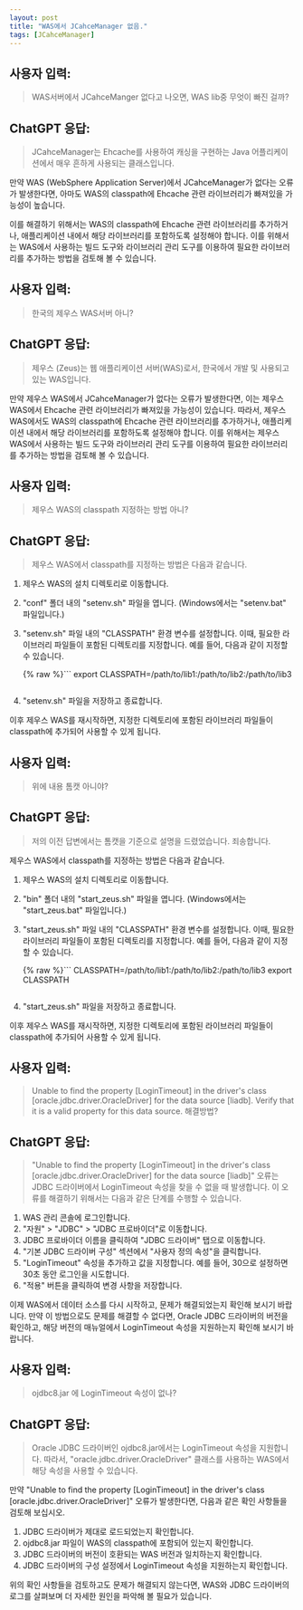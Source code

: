 ```yaml
---
layout: post
title: "WAS에서 JCahceManager 없음."
tags: [JCahceManager]
---
```


## 사용자 입력:
> WAS서버에서 JCahceManger 없다고 나오면,  WAS lib중 무엇이 빠진 걸까?

## ChatGPT 응답:
> JCahceManager는 Ehcache를 사용하여 캐싱을 구현하는 Java 어플리케이션에서 매우 흔하게 사용되는 클래스입니다.

만약 WAS (WebSphere Application Server)에서 JCahceManager가 없다는 오류가 발생한다면, 아마도 WAS의 classpath에 Ehcache 관련 라이브러리가 빠져있을 가능성이 높습니다.

이를 해결하기 위해서는 WAS의 classpath에 Ehcache 관련 라이브러리를 추가하거나, 애플리케이션 내에서 해당 라이브러리를 포함하도록 설정해야 합니다. 이를 위해서는 WAS에서 사용하는 빌드 도구와 라이브러리 관리 도구를 이용하여 필요한 라이브러리를 추가하는 방법을 검토해 볼 수 있습니다.

## 사용자 입력:
> 한국의 제우스 WAS서버 아니?

## ChatGPT 응답:
> 제우스 (Zeus)는 웹 애플리케이션 서버(WAS)로서, 한국에서 개발 및 사용되고 있는 WAS입니다.

만약 제우스 WAS에서 JCahceManager가 없다는 오류가 발생한다면, 이는 제우스 WAS에서 Ehcache 관련 라이브러리가 빠져있을 가능성이 있습니다. 따라서, 제우스 WAS에서도 WAS의 classpath에 Ehcache 관련 라이브러리를 추가하거나, 애플리케이션 내에서 해당 라이브러리를 포함하도록 설정해야 합니다. 이를 위해서는 제우스 WAS에서 사용하는 빌드 도구와 라이브러리 관리 도구를 이용하여 필요한 라이브러리를 추가하는 방법을 검토해 볼 수 있습니다.

## 사용자 입력:
> 제우스 WAS의 classpath 지정하는 방법 아니?

## ChatGPT 응답:
> 제우스 WAS에서 classpath를 지정하는 방법은 다음과 같습니다.

1. 제우스 WAS의 설치 디렉토리로 이동합니다.
2. "conf" 폴더 내의 "setenv.sh" 파일을 엽니다. (Windows에서는 "setenv.bat" 파일입니다.)
3. "setenv.sh" 파일 내의 "CLASSPATH" 환경 변수를 설정합니다. 이때, 필요한 라이브러리 파일들이 포함된 디렉토리를 지정합니다. 예를 들어, 다음과 같이 지정할 수 있습니다.

   {% raw %}```
   export CLASSPATH=/path/to/lib1:/path/to/lib2:/path/to/lib3
   ```{% endraw %}

4. "setenv.sh" 파일을 저장하고 종료합니다.

이후 제우스 WAS를 재시작하면, 지정한 디렉토리에 포함된 라이브러리 파일들이 classpath에 추가되어 사용할 수 있게 됩니다.

## 사용자 입력:
> 위에 내용 톰캣 아니야?

## ChatGPT 응답:
> 저의 이전 답변에서는 톰캣을 기준으로 설명을 드렸었습니다. 죄송합니다. 

제우스 WAS에서 classpath를 지정하는 방법은 다음과 같습니다.

1. 제우스 WAS의 설치 디렉토리로 이동합니다.
2. "bin" 폴더 내의 "start_zeus.sh" 파일을 엽니다. (Windows에서는 "start_zeus.bat" 파일입니다.)
3. "start_zeus.sh" 파일 내의 "CLASSPATH" 환경 변수를 설정합니다. 이때, 필요한 라이브러리 파일들이 포함된 디렉토리를 지정합니다. 예를 들어, 다음과 같이 지정할 수 있습니다.

   {% raw %}```
   CLASSPATH=/path/to/lib1:/path/to/lib2:/path/to/lib3
   export CLASSPATH
   ```{% endraw %}

4. "start_zeus.sh" 파일을 저장하고 종료합니다.

이후 제우스 WAS를 재시작하면, 지정한 디렉토리에 포함된 라이브러리 파일들이 classpath에 추가되어 사용할 수 있게 됩니다.

## 사용자 입력:
> Unable to find the property [LoginTimeout] in the driver's class [oracle.jdbc.driver.OracleDriver] for the data source [liadb]. Verify that it is a valid property for this data source. 해결방법?

## ChatGPT 응답:
> "Unable to find the property [LoginTimeout] in the driver's class [oracle.jdbc.driver.OracleDriver] for the data source [liadb]" 오류는 JDBC 드라이버에서 LoginTimeout 속성을 찾을 수 없을 때 발생합니다. 이 오류를 해결하기 위해서는 다음과 같은 단계를 수행할 수 있습니다.

1. WAS 관리 콘솔에 로그인합니다.
2. "자원" > "JDBC" > "JDBC 프로바이더"로 이동합니다.
3. JDBC 프로바이더 이름을 클릭하여 "JDBC 드라이버" 탭으로 이동합니다.
4. "기본 JDBC 드라이버 구성" 섹션에서 "사용자 정의 속성"을 클릭합니다.
5. "LoginTimeout" 속성을 추가하고 값을 지정합니다. 예를 들어, 30으로 설정하면 30초 동안 로그인을 시도합니다.
6. "적용" 버튼을 클릭하여 변경 사항을 저장합니다.

이제 WAS에서 데이터 소스를 다시 시작하고, 문제가 해결되었는지 확인해 보시기 바랍니다. 만약 이 방법으로도 문제를 해결할 수 없다면, Oracle JDBC 드라이버의 버전을 확인하고, 해당 버전의 매뉴얼에서 LoginTimeout 속성을 지원하는지 확인해 보시기 바랍니다.

## 사용자 입력:
> ojdbc8.jar 에 LoginTimeout 속성이 없나?

## ChatGPT 응답:
> Oracle JDBC 드라이버인 ojdbc8.jar에서는 LoginTimeout 속성을 지원합니다. 따라서, "oracle.jdbc.driver.OracleDriver" 클래스를 사용하는 WAS에서 해당 속성을 사용할 수 있습니다.

만약 "Unable to find the property [LoginTimeout] in the driver's class [oracle.jdbc.driver.OracleDriver]" 오류가 발생한다면, 다음과 같은 확인 사항들을 검토해 보십시오.

1. JDBC 드라이버가 제대로 로드되었는지 확인합니다. 
2. ojdbc8.jar 파일이 WAS의 classpath에 포함되어 있는지 확인합니다.
3. JDBC 드라이버의 버전이 호환되는 WAS 버전과 일치하는지 확인합니다.
4. JDBC 드라이버의 구성 설정에서 LoginTimeout 속성을 지원하는지 확인합니다.

위의 확인 사항들을 검토하고도 문제가 해결되지 않는다면, WAS와 JDBC 드라이버의 로그를 살펴보며 더 자세한 원인을 파악해 볼 필요가 있습니다.

